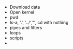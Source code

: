 
- Download data
- Open kernel
- pwd
- ls-a, '.', '../',''', cd with nothing
- pipes and filters
- loops
- scripts
- 
